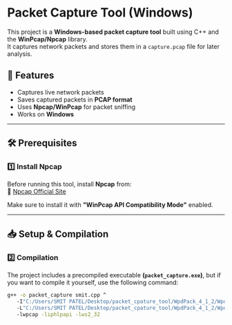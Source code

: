 # Packet Capture Tool (Windows)

This project is a **Windows-based packet capture tool** built using C++ and the **WinPcap/Npcap** library.  
It captures network packets and stores them in a `capture.pcap` file for later analysis.

## 🚀 Features

- Captures live network packets
- Saves captured packets in **PCAP format**
- Uses **Npcap/WinPcap** for packet sniffing
- Works on **Windows**

---

## 🛠 Prerequisites

### 1️⃣ Install Npcap
Before running this tool, install **Npcap** from:  
🔗 [Npcap Official Site](https://nmap.org/npcap/)  

Make sure to install it with **"WinPcap API Compatibility Mode"** enabled.

---

## 📥 Setup & Compilation

### 2️⃣ Compilation
The project includes a precompiled executable **(`packet_capture.exe`)**, but if you want to compile it yourself, use the following command:

```bash
g++ -o packet_capture smit.cpp ^
   -I"C:/Users/SMIT PATEL/Desktop/packet_cpature_tool/WpdPack_4_1_2/WpdPack/Include" ^
   -L"C:/Users/SMIT PATEL/Desktop/packet_cpature_tool/WpdPack_4_1_2/WpdPack/Lib/x64" ^
   -lwpcap -liphlpapi -lws2_32
